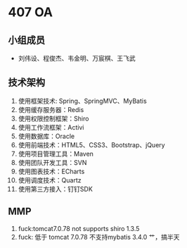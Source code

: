 # 407 OA
## 小组成员
- 刘伟设、程俊杰、韦金明、万宸棋、王飞武
## 技术架构
1. 使用框架技术:  Spring、SpringMVC、MyBatis
2. 使用缓存服务器：Redis
3. 使用权限控制框架：Shiro
4. 使用工作流框架：Activi
5. 使用数据库：Oracle
6. 使用前端技术：HTML5、CSS3、Bootstrap、jQuery
7. 使用项目管理工具：Maven
8. 使用团队开发工具：SVN
9. 使用图表技术：ECharts
10. 使用调度技术：Quartz
11. 使用第三方接入：钉钉SDK

## MMP
1. fuck:tomcat7.0.78 not supports shiro 1.3.5
2. fuck: 低于 tomcat 7.0.78 不支持mybatis 3.4.0 艹，搞半天